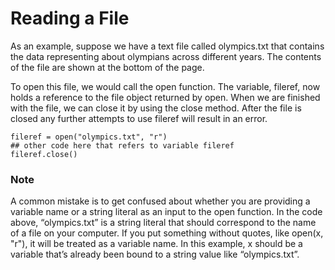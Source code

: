 # Reading a File

As an example, suppose we have a text file called olympics.txt that contains the data representing about olympians across different years. The contents of the file are shown at the bottom of the page.

To open this file, we would call the open function. The variable, fileref, now holds a reference to the file object returned by open. When we are finished with the file, we can close it by using the close method. After the file is closed any further attempts to use fileref will result in an error.
```
fileref = open("olympics.txt", "r")
## other code here that refers to variable fileref
fileref.close()
```

### Note

A common mistake is to get confused about whether you are providing a variable name or a string literal as an input to the open function. In the code above, “olympics.txt” is a string literal that should correspond to the name of a file on your computer. If you put something without quotes, like open(x, "r"), it will be treated as a variable name. In this example, x should be a variable that’s already been bound to a string value like “olympics.txt”.

